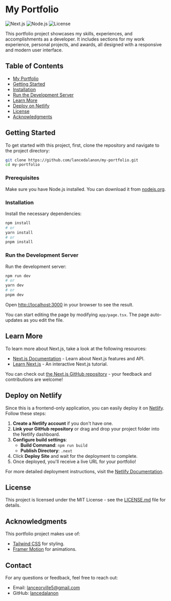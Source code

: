 # My Portfolio

![Next.js](https://img.shields.io/badge/Next.js-13.0.1-blue)
![Node.js](https://img.shields.io/badge/Node.js-18.20.4-green)
![License](https://img.shields.io/badge/license-MIT-blue.svg)

This portfolio project showcases my skills, experiences, and accomplishments as a developer. It includes sections for my work experience, personal projects, and awards, all designed with a responsive and modern user interface.

## Table of Contents
- [My Portfolio](#my-portfolio)
- [Getting Started](#getting-started)
- [Installation](#installation)
- [Run the Development Server](#run-the-development-server)
- [Learn More](#learn-more)
- [Deploy on Netlify](#deploy-on-netlify)
- [License](#license)
- [Acknowledgments](#acknowledgments)

## Getting Started

To get started with this project, first, clone the repository and navigate to the project directory:

```bash
git clone https://github.com/lancedalanon/my-portfolio.git
cd my-portfolio
```

### Prerequisites

Make sure you have Node.js installed. You can download it from [nodejs.org](https://nodejs.org/).

### Installation

Install the necessary dependencies:

```bash
npm install
# or
yarn install
# or
pnpm install
```

### Run the Development Server

Run the development server:

```bash
npm run dev
# or
yarn dev
# or
pnpm dev
```

Open [http://localhost:3000](http://localhost:3000) in your browser to see the result.

You can start editing the page by modifying `app/page.tsx`. The page auto-updates as you edit the file.

## Learn More

To learn more about Next.js, take a look at the following resources:

- [Next.js Documentation](https://nextjs.org/docs) - Learn about Next.js features and API.
- [Learn Next.js](https://nextjs.org/learn) - An interactive Next.js tutorial.

You can check out [the Next.js GitHub repository](https://github.com/vercel/next.js) - your feedback and contributions are welcome!

## Deploy on Netlify

Since this is a frontend-only application, you can easily deploy it on [Netlify](https://www.netlify.com/). Follow these steps:

1. **Create a Netlify account** if you don't have one.
2. **Link your GitHub repository** or drag and drop your project folder into the Netlify dashboard.
3. **Configure build settings**:
   - **Build Command**: `npm run build`
   - **Publish Directory**: `.next`
4. Click **Deploy Site** and wait for the deployment to complete.
5. Once deployed, you'll receive a live URL for your portfolio!

For more detailed deployment instructions, visit the [Netlify Documentation](https://docs.netlify.com/get-started/).

## License

This project is licensed under the MIT License - see the [LICENSE.md](LICENSE.md) file for details.

## Acknowledgments

This portfolio project makes use of:

- [Tailwind CSS](https://tailwindcss.com) for styling.
- [Framer Motion](https://www.framer.com/motion/) for animations.

## Contact

For any questions or feedback, feel free to reach out:

- Email: lanceorville5@gmail.com
- GitHub: [lancedalanon](https://github.com/lancedalanon)
